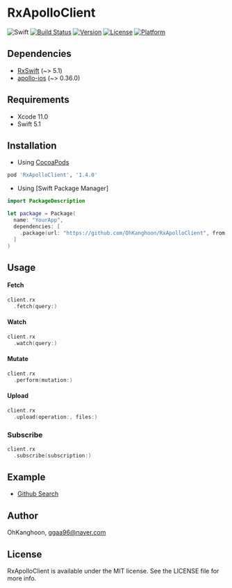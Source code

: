 # RxApolloClient

![Swift](https://img.shields.io/badge/Swift-5.1-orange.svg)
[![Build Status](https://github.com/OhKanghoon/RxApolloClient/workflows/CI/badge.svg)](https://github.com/OhKanghoon/RxApolloClient/actions)
[![Version](https://img.shields.io/cocoapods/v/RxApolloClient.svg?style=flat)](https://cocoapods.org/pods/RxApolloClient)
[![License](https://img.shields.io/cocoapods/l/RxApolloClient.svg?style=flat)](https://cocoapods.org/pods/RxApolloClient)
[![Platform](https://img.shields.io/cocoapods/p/RxApolloClient.svg?style=flat)](https://cocoapods.org/pods/RxApolloClient)

## Dependencies
- [RxSwift](https://github.com/ReactiveX/RxSwift) (~> 5.1)
- [apollo-ios](https://github.com/apollographql/apollo-ios) (~> 0.36.0)

## Requirements

- Xcode 11.0
- Swift 5.1

## Installation

- Using [CocoaPods](https://cocoapods.org)
```ruby
pod 'RxApolloClient', '1.4.0'
```
- Using [Swift Package Manager]
```swift
import PackageDescription

let package = Package(
  name: "YourApp",
  dependencies: [
    .package(url: "https://github.com/OhKanghoon/RxApolloClient", from: "1.4.0")
  ]
)
```

## Usage
#### Fetch
```swift
client.rx
  .fetch(query:)
```
#### Watch
```swift
client.rx
  .watch(query:)
```
#### Mutate
```swift
client.rx
  .perform(mutation:)
```

#### Upload
```swift
client.rx
  .upload(operation:, files:)
```

### Subscribe
```swift
client.rx
  .subscribe(subscription:)
```

## Example

- [Github Search](https://github.com/OhKanghoon/RxApolloClient/tree/master/Example)

## Author

OhKanghoon, ggaa96@naver.com

## License

RxApolloClient is available under the MIT license. See the LICENSE file for more info.
